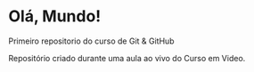 # Olá, Mundo!
 Primeiro repositorio do curso de Git & GitHub

Repositório criado durante uma aula ao vivo do Curso em Video.